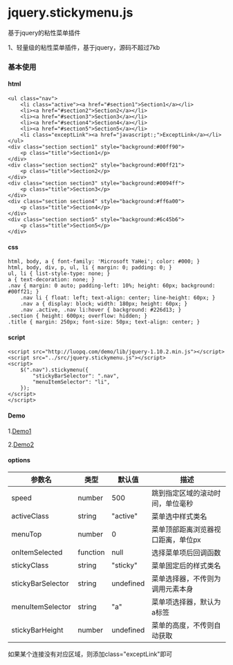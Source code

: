 # jquery.stickymenu.js
基于jquery的粘性菜单插件

1、轻量级的粘性菜单插件，基于jquery，源码不超过7kb


### 基本使用
#### html
```
<ul class="nav">
    <li class="active"><a href="#section1">Section1</a></li>
    <li><a href="#section2">Section2</a></li>
    <li><a href="#section3">Section3</a></li>
    <li><a href="#section4">Section4</a></li>
    <li><a href="#section5">Section5</a></li>
    <li class="exceptLink"><a href="javascript:;">ExceptLink</a></li>
</ul>
<div class="section section1" style="background:#00ff90">
    <p class="title">Section1</p>
</div>
<div class="section section2" style="background:#00ff21">
    <p class="title">Section2</p>
</div>
<div class="section section3" style="background:#0094ff">
    <p class="title">Section3</p>
</div>
<div class="section section4" style="background:#ff6a00">
    <p class="title">Section4</p>
</div>
<div class="section section5" style="background:#6c45b6">
    <p class="title">Section5</p>
</div>
```

#### css
```
html, body, a { font-family: 'Microsoft YaHei'; color: #000; }
html, body, div, p, ul, li { margin: 0; padding: 0; }
ul, li { list-style-type: none; }
a { text-decoration: none; }
.nav { margin: 0 auto; padding-left: 10%; height: 60px; background: #00ff21; }
    .nav li { float: left; text-align: center; line-height: 60px; }
    .nav a { display: block; width: 180px; height: 60px; }
    .nav .active, .nav li:hover { background: #226d13; }
.section { height: 600px; overflow: hidden; }
.title { margin: 250px; font-size: 50px; text-align: center; }
```

#### script
```
<script src="http://luopq.com/demo/lib/jquery-1.10.2.min.js"></script>
<script src="../src/jquery.stickymenu.js"></script>
<script>
    $(".nav").stickymenu({
        "stickyBarSelector": ".nav",
        "menuItemSelector": "li",
    });
</script>
</script>
```
#### Demo

1.<a href="http://luopq.com/demo/stickymenu/examples/index.html" target="_blank">Demo1</a>

2.<a href="http://luopq.com/demo/osum/index.html" target="_blank">Demo2</a>


#### options
| 参数名 | 类型 |默认值|描述|
| ----  | ---- |-----|---|
|speed|number|500|跳到指定区域的滚动时间，单位毫秒|
|activeClass|string|"active"|菜单选中样式类名|
|menuTop|number|0|菜单顶部距离浏览器视口距离，单位px|
|onItemSelected|function|null|选择菜单项后回调函数|
|stickyClass|string|"sticky"|菜单固定后的样式类名|
|stickyBarSelector|string|undefined|菜单选择器，不传则为调用元素本身|
|menuItemSelector|string|"a"|菜单项选择器，默认为a标签
|stickyBarHeight|number|undefined|菜单的高度，不传则自动获取|


如果某个连接没有对应区域，则添加class="exceptLink"即可